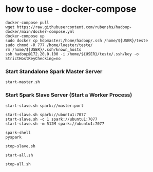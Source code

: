 # how to use - docker-compose
```
docker-compose pull
wget https://raw.githubusercontent.com/rubenshs/hadoop-docker/main/docker-compose.yml
docker-compose up
sudo docker cp hdpmaster:/home/hadoop/.ssh /home/${USER}/teste
sudo chmod -R 777 /home/loester/teste/
rm /home/${USER}/.ssh/known_hosts
ssh hadoop@172.20.0.100 -i /home/${USER}/teste/.ssh/key -o StrictHostKeyChecking=no
```


### Start Standalone Spark Master Server
```
start-master.sh
```


### Start Spark Slave Server (Start a Worker Process)
```
start-slave.sh spark://master:port
```

```
start-slave.sh spark://ubuntu1:7077
start-slave.sh -c 1 spark://ubuntu1:7077
start-slave.sh -m 512M spark://ubuntu1:7077

spark-shell
pyspark

stop-slave.sh

start-all.sh

stop-all.sh
```